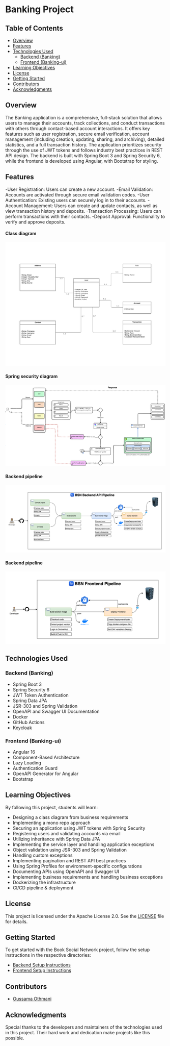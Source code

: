 # Banking Project

## Table of Contents

- [Overview](#overview)
- [Features](#features)
- [Technologies Used](#technologies-used)
    - [Backend (Banking)](#backend-Banking)
    - [Frontend (Banking-ui)](#frontend-Banking-ui)
- [Learning Objectives](#learning-objectives)
- [License](#license)
- [Getting Started](#getting-started)
- [Contributors](#contributors)
- [Acknowledgments](#acknowledgments)

## Overview

The Banking application is a comprehensive, full-stack solution that allows users to manage their accounts, track collections, and conduct transactions with others through contact-based account interactions. It offers key features such as user registration, secure email verification, account management (including creation, updating, sharing, and archiving), detailed statistics, and a full transaction history. The application prioritizes security through the use of JWT tokens and follows industry best practices in REST API design. The backend is built with Spring Boot 3 and Spring Security 6, while the frontend is developed using Angular, with Bootstrap for styling.

## Features

-User Registration: Users can create a new account.
-Email Validation: Accounts are activated through secure email validation codes.
-User Authentication: Existing users can securely log in to their accounts.
-Account Management: Users can create and update contacts, as well as view transaction history and deposits.
-Transaction Processing: Users can perform transactions with their contacts.
-Deposit Approval: Functionality to verify and approve deposits.

#### Class diagram
![Class diagram](screenshots/class-diagram.png)

#### Spring security diagram
![Security diagram](screenshots/security.png)

#### Backend pipeline
![Security diagram](screenshots/be-pipeline.png)

#### Backend pipeline
![Security diagram](screenshots/fe-pipeline.png)

## Technologies Used

### Backend (Banking)

- Spring Boot 3
- Spring Security 6
- JWT Token Authentication
- Spring Data JPA
- JSR-303 and Spring Validation
- OpenAPI and Swagger UI Documentation
- Docker
- GitHub Actions
- Keycloak

### Frontend (Banking-ui)

- Angular 16
- Component-Based Architecture
- Lazy Loading
- Authentication Guard
- OpenAPI Generator for Angular
- Bootstrap

## Learning Objectives

By following this project, students will learn:

- Designing a class diagram from business requirements
- Implementing a mono repo approach
- Securing an application using JWT tokens with Spring Security
- Registering users and validating accounts via email
- Utilizing inheritance with Spring Data JPA
- Implementing the service layer and handling application exceptions
- Object validation using JSR-303 and Spring Validation
- Handling custom exceptions
- Implementing pagination and REST API best practices
- Using Spring Profiles for environment-specific configurations
- Documenting APIs using OpenAPI and Swagger UI
- Implementing business requirements and handling business exceptions
- Dockerizing the infrastructure
- CI/CD pipeline & deployment

## License

This project is licensed under the Apache License 2.0. See the [LICENSE](LICENSE) file for details.

## Getting Started

To get started with the Book Social Network project, follow the setup instructions in the respective directories:

- [Backend Setup Instructions](/banking/README.md)
- [Frontend Setup Instructions](banking-ui/README.md)

## Contributors

- [Oussama Othmani](https://github.com/oussama123-ai)

## Acknowledgments

Special thanks to the developers and maintainers of the technologies used in this project. Their hard work and dedication make projects like this possible.
